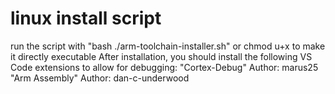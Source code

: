 # linux install script
run the script with "bash ./arm-toolchain-installer.sh" or chmod u+x to make it directly executable
After installation, you should install the following VS Code extensions to allow for debugging:
"Cortex-Debug" Author: marus25
"Arm Assembly" Author: dan-c-underwood
